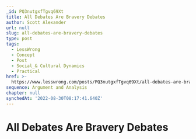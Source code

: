 ```yaml
---
_id: PQ3nutgxfTgvq69Xt
title: All Debates Are Bravery Debates
author: Scott Alexander
url: null
slug: all-debates-are-bravery-debates
type: post
tags:
  - LessWrong
  - Concept
  - Post
  - Social_& Cultural Dynamics
  - Practical
href: >-
  https://www.lesswrong.com/posts/PQ3nutgxfTgvq69Xt/all-debates-are-bravery-debates
sequence: Argument and Analysis
chapter: null
synchedAt: '2022-08-30T08:17:41.640Z'
---
```

# All Debates Are Bravery Debates

